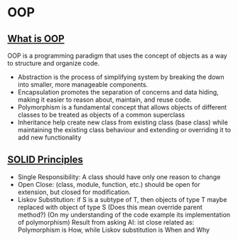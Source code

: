# OOP

## [What is OOP](https://cloudaffle.com/series/object-oriented-typescript/introduction-to-oop/)

OOP is a programming paradigm that uses the concept of objects as a way to structure and organize code.

* Abstraction is the process of simplifying system by breaking the down into smaller, more manageable components.
* Encapsulation promotes the separation of concerns and data hiding, making it easier to reason about, maintain, and reuse code.
* Polymorphism is a fundamental concept that allows objects of different classes to be treated as objects of a common superclass
* Inheritance help create new class from existing class (base class) while maintaining the existing class behaviour and extending or overriding it to add new functionality

## [SOLID Principles](https://cloudaffle.com/series/solid-design-principles/what-is-solid/)

* Single Responsibility: A class should have only one reason to change
* Open Close: (class, module, function, etc.) should be open for extension, but closed for modification.
* Liskov Substitution: if S is a subtype of T, then objects of type T maybe replaced with object of type S
  (Does this mean override parent method?)
  (On my understanding of the code example its implementation of polymorphism)
  Result from asking AI: ist close related as: Polymorphism is How, while Liskov substitution is When and Why